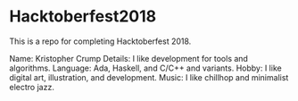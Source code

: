 # Hacktoberfest2018
This is a repo for completing Hacktoberfest 2018.

Name: Kristopher Crump
Details: I like development for tools and algorithms.
Language: Ada, Haskell, and C/C++ and variants.
Hobby: I like digital art, illustration, and development.
Music: I like chillhop and minimalist electro jazz.
